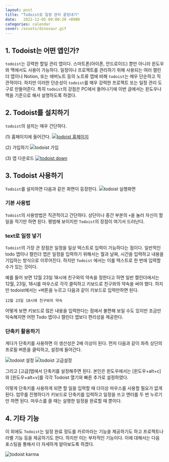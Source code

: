 ```yaml
---
layout: post
title: "Todoist로 일정 관리 끝장내기"
date:   2022-12-05 09:00:20 +0900
categories: calendar
cover: /assets/dinosaur.gif
---
```

## 1. Todoist는 어떤 앱인가?
`todoist`는 강력한 할일 관리 앱이다. 스마트폰(아이폰, 안드로이드) 뿐만 아니라 윈도우와 맥에서도 사용이 가능하다. 일정이나 프로젝트를 관리하기 위해 사용되는 여러 캘린더 앱이나 Notion, 또는 에버노트 등의 노트류 앱에 비해  `todoist`는 매우 단순하고 직관적이다. 하지만 이러한 단순성이 `todoist`를 매우 강력한 프로젝트 또는 일정 관리 도구로 만들어준다. 특히 `todoist`의 강점은 PC에서 들어나기에 이번 글에서는 윈도우나 맥을 기준으로 해서 설명하도록 하겠다. 

## 2. Todoist를 설치하기
`todoist`의 설치는 매우 간단하다. 

(1) 홈페이지에 들어간다.
[![todoist 홈페이지](/pic/todoist_homepage.png)](https://todoist.com)

(2) 가입하기
![todoist 가입](/pic/join.png)

(3) 앱 다운로드
[![todoist down](/pic/download.png)](https://todoist.com/downloads)

## 3. Todoist 사용하기
`Todoist`를 설치하면 다음과 같은 화면이 등장한다.
![todoist 실행화면](/pic/todoist_run.png)

### 기본 사용법
`Todoist`의 사용방법은 직관적이고 간단하다. 상단이나 중간 부분의 `+`을 눌러 자신이 할 일을 적기만 하면 된다. 평범해 보이지만 `Todoist`의 장점이 여기서 드러난다.

### text로 일정 넣기
`Todoist`의 가장 큰 장점은 일정을 일상 텍스트로 입력이 가능하다는 점이다. 일반적인 todo 앱이나 캘린더 앱은 일정을 입력하기 위해서는 월과 날짜, 시간을 입력하고 내용을 기입하는 방식으로 이루어진다. 하지만 `Todoist` 에서는 이를 텍스트로 한 번에 입력할 수가 있는 것이다.

예를 들어 보면 12월 23일 18시에 친구와의 약속을 정한다고 하면 일반 캘린더에서는 12월, 23일, 18시를 마우스로 각각 클릭하고 키보드로 친구와의 약속을 써야 했다. 하지만 todoist에서는 `+`버튼을 누르고 다음과 같이 키보드로 입력만하면 된다.
```
12월 23일 18시에 친구와의 약속
```
어떻게 보면 키보드로 많은 내용을 입력한다는 점에서 불편해 보일 수도 있지만 조금만 익숙해지면 어떤 Todo 앱이나 캘린더 앱보다 편리성을 제공한다. 

### 단축키 활용하기
게다가 단축키를 사용하면 이 생산성은 2배 이상이 된다. 먼저 다음과 같이 좌측 상단의 프로필 버튼을 클릭하고, 설정에 들어간다.

![todoist 설정](/pic/setting.png)
![todoist 고급설정](/pic/shortcut.png)

그리고 [고급]탭에서 단축키를 설정해주면 된다. 
본인은 윈도우에서는 [윈도우+alt+c]와 [윈도우+alt+v]를 각각 Todoist 열기와 빠른 추가로 설정하였다.

이렇게 단축키를 사용하게 되면 할 일을 입력할 때 더이상 마우스를 사용할 필요가 없게 된다. 업무를 진행하다가 키보드로 단축키를 입력하고 일정을 쓰고 엔터를 두 번 누르기만 하면 된다. 마우스를 쓸 때는 실행한 일정을 완료할 때 뿐이다.
 
## 4. 기타 기능
이 외에도 `Todoist`는 일정 완료 정도를 카르마라는 기능을 제공하기도 하고 프로젝트나 라벨 기능 등을 제공하기도 한다. 하지만 이는 부차적인 기능이다. 이에 대해서는 다음 포스팅을 통해서 더 자세하게 알아보도록 하겠다.

![todoist karma](/pic/karma.png)